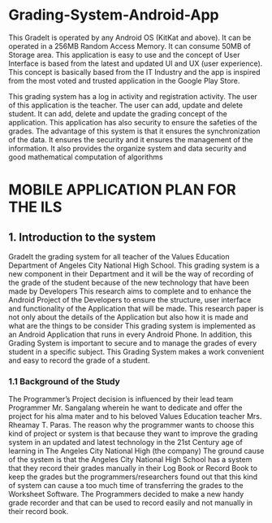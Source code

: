 # Grading-System-Android-App

This GradeIt is operated by any Android OS (KitKat and above). It can be
operated in a 256MB Random Access Memory. It can consume 50MB of Storage area.
This application is easy to use and the concept of User Interface is based from the latest
and updated UI and UX (user experience). This concept is basically based from the IT
Industry and the app is inspired from the most voted and trusted application in the
Google Play Store.

This grading system has a log in activity and registration activity. The user of this
application is the teacher. The user can add, update and delete student. It can add,
delete and update the grading concept of the application. This application has also
security to ensure the safeties of the grades.
The advantage of this system is that it ensures the synchronization of the data. It
ensures the security and it ensures the management of the information. It also provides
the organize system and data security and good mathematical computation of algorithms 

# MOBILE APPLICATION PLAN FOR THE ILS

## 1. Introduction to the system
GradeIt the grading system for all teacher of the Values Education Department of
Angeles City National High School. This grading system is a new component in their
Department and it will be the way of recording of the grade of the student because of the
new technology that have been made by Developers
This research aims to complete and to enhance the Android Project of the
Developers to ensure the structure, user interface and functionality of the Application
that will be made. This research paper is not only about the details of the Application but
also how it is made and what are the things to be consider
This grading system is implemented as an Android Application that runs in every
Android Phone. In addition, this Grading System is important to secure and to manage
the grades of every student in a specific subject. This Grading System makes a work
convenient and easy to record the grade of a student.

### 1.1 Background of the Study
The Programmer’s Project decision is influenced by their lead team Programmer Mr. Sangalang wherein he want to dedicate and offer the project for his alma mater and to his beloved Values Education teacher Mrs. Rheamay T. Paras. The reason why the programmer wants to choose this
kind of project or system is that because they want to improve the grading system in an updated and latest technology in the 21st Century age of learning in The Angeles City National High (the company) 
The ground cause of the system is that the Angeles City National High
School has a system that they record their grades manually in their Log Book
or Record Book to keep the grades but the programmers/researchers found
out that this kind of system can cause a too much time of transferring the
grades to the Worksheet Software. The Programmers decided to make a new
handy grade recorder and that can be used to record easily and not manually
in their record book.
